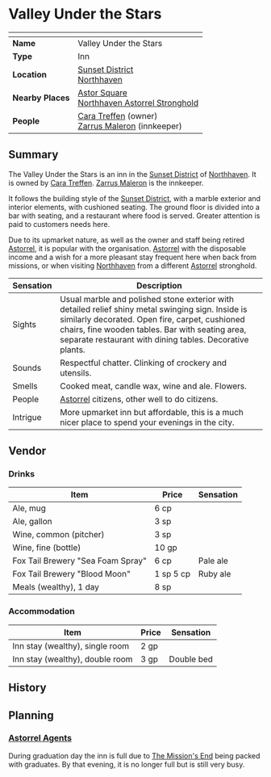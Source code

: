 # Valley Under the Stars

| []() | |
| --- | --- |
| **Name** | Valley Under the Stars |
| **Type** | Inn |
| **Location** | [Sunset District](../../districts/sunset-district.md)<br />[Northhaven](../../cities/northhaven.md) |
| **Nearby Places** | [Astor Square](../../structures/astor-square.md)<br />[Northhaven Astorrel Stronghold](../../strongholds/northhaven-astorrel-stronghold.md) |
| **People** | [Cara Treffen](../../../people/cara-treffen.md) (owner)<br />[Zarrus Maleron](../../../people/zarrus-maleron.md) (innkeeper) |

## Summary

The Valley Under the Stars is an inn in the [Sunset District](../../districts/sunset-district.md) of [Northhaven](../../cities/northhaven.md). It is owned by [Cara Treffen](../../../people/cara-treffen.md). [Zarrus Maleron](../../../people/zarrus-maleron.md) is the innkeeper.

It follows the building style of the [Sunset District](../../districts/sunset-district.md), with a marble exterior and interior elements, with cushioned seating. The ground floor is divided into a bar with seating, and a restaurant where food is served. Greater attention is paid to customers needs here.

Due to its upmarket nature, as well as the owner and staff being retired [Astorrel](../../../civilisations/kingdom-of-astor/organisations/astorrel/astorrel.md), it is popular with the organisation. [Astorrel](../../../civilisations/kingdom-of-astor/organisations/astorrel/astorrel.md) with the disposable income and a wish for a more pleasant stay frequent here when back from missions, or when visiting [Northhaven](../../cities/northhaven.md) from a different [Astorrel](../../../civilisations/kingdom-of-astor/organisations/astorrel/astorrel.md) stronghold.

| Sensation | Description |
| ---- | --- |
| Sights | Usual marble and polished stone exterior with detailed relief shiny metal swinging sign. Inside is similarly decorated. Open fire, carpet, cushioned chairs, fine wooden tables. Bar with seating area, separate restaurant with dining tables. Decorative plants.  |
| Sounds | Respectful chatter. Clinking of crockery and utensils. |
| Smells | Cooked meat, candle wax, wine and ale. Flowers. |
| People | [Astorrel](../../../civilisations/kingdom-of-astor/organisations/astorrel/astorrel.md) citizens, other well to do citizens. |
| Intrigue | More upmarket inn but affordable, this is a much nicer place to spend your evenings in the city. |

## Vendor

### Drinks

| Item | Price | Sensation |
| --- | --- | --- |
| Ale, mug | 6 cp |
| Ale, gallon | 3 sp |
| Wine, common (pitcher) | 3 sp |
| Wine, fine (bottle) | 10 gp |
| Fox Tail Brewery "Sea Foam Spray" | 6 cp | Pale ale |
| Fox Tail Brewery "Blood Moon" | 1 sp 5 cp | Ruby ale |
| Meals (wealthy), 1 day | 8 sp |

### Accommodation

| Item | Price | Sensation |
| --- | --- | --- |
| Inn stay (wealthy), single room | 2 gp |
| Inn stay (wealthy), double room | 3 gp | Double bed |

## History

## Planning

### [Astorrel Agents](../../../../campaigns/astorrel-agents/astorrel-agents.md)

During graduation day the inn is full due to [The Mission's End](the-missions-end.md) being packed with graduates. By that evening, it is no longer full but is still very busy.
